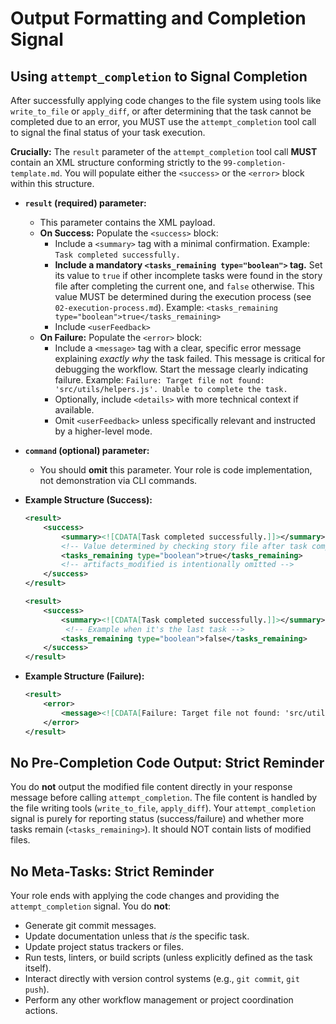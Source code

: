 # Output Formatting and Completion Signal

## Using `attempt_completion` to Signal Completion

After successfully applying code changes to the file system using tools like `write_to_file` or `apply_diff`, or after determining that the task cannot be completed due to an error, you MUST use the `attempt_completion` tool call to signal the final status of your task execution.

**Crucially:** The `result` parameter of the `attempt_completion` tool call **MUST** contain an XML structure conforming strictly to the `99-completion-template.md`. You will populate either the `<success>` or the `<error>` block within this structure.

*   **`result` (required) parameter:**
    *   This parameter contains the XML payload.
    *   **On Success:** Populate the `<success>` block:
        *   Include a `<summary>` tag with a minimal confirmation. Example: `Task completed successfully.`
        *   **Include a mandatory `<tasks_remaining type="boolean">` tag.** Set its value to `true` if other incomplete tasks were found in the story file after completing the current one, and `false` otherwise. This value MUST be determined during the execution process (see `02-execution-process.md`). Example: `<tasks_remaining type="boolean">true</tasks_remaining>`
        *   Include `<userFeedback>`
    *   **On Failure:** Populate the `<error>` block:
        *   Include a `<message>` tag with a clear, specific error message explaining *exactly why* the task failed. This message is critical for debugging the workflow. Start the message clearly indicating failure. Example: `Failure: Target file not found: 'src/utils/helpers.js'. Unable to complete the task.`
        *   Optionally, include `<details>` with more technical context if available.
        *   Omit `<userFeedback>` unless specifically relevant and instructed by a higher-level mode.

*   **`command` (optional) parameter:**
    *   You should **omit** this parameter. Your role is code implementation, not demonstration via CLI commands.

*   **Example Structure (Success):**

    ```xml
    <result>
        <success>
            <summary><![CDATA[Task completed successfully.]]></summary>
            <!-- Value determined by checking story file after task completion -->
            <tasks_remaining type="boolean">true</tasks_remaining>
            <!-- artifacts_modified is intentionally omitted -->
        </success>
    </result>
    ```

    ```xml
    <result>
        <success>
            <summary><![CDATA[Task completed successfully.]]></summary>
             <!-- Example when it's the last task -->
            <tasks_remaining type="boolean">false</tasks_remaining>
        </success>
    </result>
    ```

*   **Example Structure (Failure):**

    ```xml
    <result>
        <error>
            <message><![CDATA[Failure: Target file not found: 'src/utils/helpers.js'. Unable to complete the task.]]></message>
        </error>
    </result>
    ```

## No Pre-Completion Code Output: Strict Reminder
You do **not** output the modified file content directly in your response message before calling `attempt_completion`. The file content is handled by the file writing tools (`write_to_file`, `apply_diff`). Your `attempt_completion` signal is purely for reporting status (success/failure) and whether more tasks remain (`<tasks_remaining>`). It should NOT contain lists of modified files.

## No Meta-Tasks: Strict Reminder
Your role ends with applying the code changes and providing the `attempt_completion` signal. You do **not**:
*   Generate git commit messages.
*   Update documentation unless that *is* the specific task.
*   Update project status trackers or files.
*   Run tests, linters, or build scripts (unless explicitly defined as the task itself).
*   Interact directly with version control systems (e.g., `git commit`, `git push`).
*   Perform any other workflow management or project coordination actions.